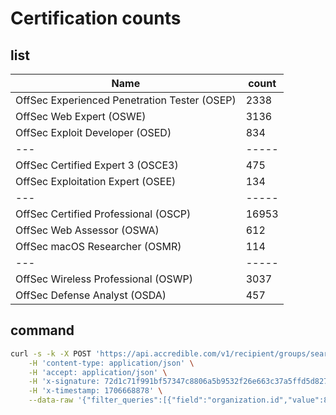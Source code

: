 # Certification counts

## list

|Name|count|
|---|-----|
|OffSec Experienced Penetration Tester (OSEP)|2338|
|OffSec Web Expert (OSWE)|3136|
|OffSec Exploit Developer (OSED)|834|
|---|-----|
|OffSec Certified Expert 3 (OSCE3)|475|
|OffSec Exploitation Expert (OSEE)|134|
|---|-----|
|OffSec Certified Professional (OSCP)|16953|
|OffSec Web Assessor (OSWA)|612|
|OffSec macOS Researcher (OSMR)|114|
|---|-----|
|OffSec Wireless Professional (OSWP)|3037|
|OffSec Defense Analyst (OSDA)|457|

## command

```bash
curl -s -k -X POST 'https://api.accredible.com/v1/recipient/groups/search' \
    -H 'content-type: application/json' \
    -H 'accept: application/json' \
    -H 'x-signature: 72d1c71f991bf57347c8806a5b9532f26e663c37a5ffd5d827f05bac22680923' \
    -H 'x-timestamp: 1706668878' \
    --data-raw '{"filter_queries":[{"field":"organization.id","value":81055}]}' | jq -r "[.hits[]|{course_name: ._source.course_name,count: ._source.credentials_count}]"
```
